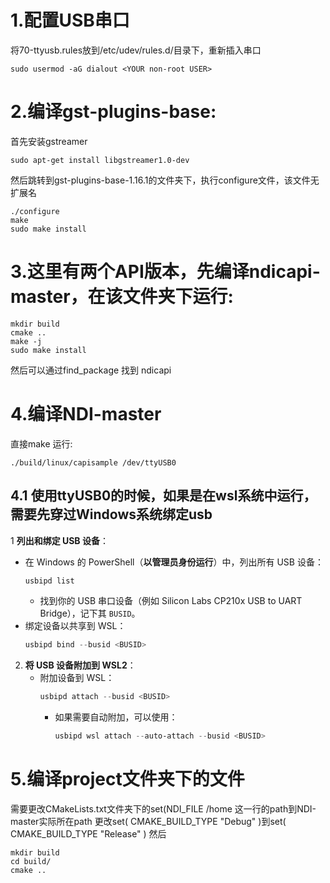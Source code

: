 # 1.配置USB串口
将70-ttyusb.rules放到/etc/udev/rules.d/目录下，重新插入串口
```shell
sudo usermod -aG dialout <YOUR non-root USER>
```


# 2.编译gst-plugins-base:
首先安装gstreamer
```sehll
sudo apt-get install libgstreamer1.0-dev
```
然后跳转到gst-plugins-base-1.16.1的文件夹下，执行configure文件，该文件无扩展名
```sehll
./configure
make
sudo make install
```

# 3.这里有两个API版本，先编译ndicapi-master，在该文件夹下运行:
```sehll
mkdir build
cmake ..
make -j  
sudo make install
```
然后可以通过find_package 找到 ndicapi

# 4.编译NDI-master  
直接make
运行:
```sehll
./build/linux/capisample /dev/ttyUSB0 
```
## 4.1 使用ttyUSB0的时候，如果是在wsl系统中运行，需要先穿过Windows系统绑定usb
1 **列出和绑定 USB 设备**：
   - 在 Windows 的 PowerShell（**以管理员身份运行**）中，列出所有 USB 设备：
     ```powershell
     usbipd list
     ```
     - 找到你的 USB 串口设备（例如 Silicon Labs CP210x USB to UART Bridge），记下其 `BUSID`。
   - 绑定设备以共享到 WSL：
     ```powershell
     usbipd bind --busid <BUSID>
     
     ```

2. **将 USB 设备附加到 WSL2**：
   - 附加设备到 WSL：
     ```powershell
     usbipd attach --busid <BUSID>
     ```
     - 如果需要自动附加，可以使用：
       ```powershell
       usbipd wsl attach --auto-attach --busid <BUSID>
       ```
# 5.编译project文件夹下的文件
 需要更改CMakeLists.txt文件夹下的set(NDI_FILE /home  这一行的path到NDI-master实际所在path
 更改set( CMAKE_BUILD_TYPE "Debug" )到set( CMAKE_BUILD_TYPE "Release" )
 然后
 ``` shell
mkdir build
cd build/
cmake ..
```
 
